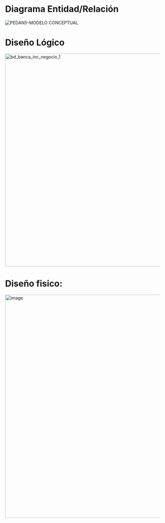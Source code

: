 # Diagrama Entidad/Relación
![PEDAN5-MODELO CONCEPTUAL](https://github.com/user-attachments/assets/9b3502e0-fff1-4480-b26d-be1e5658d6c6)

# Diseño Lógico
<img width="1610" height="692" alt="bd_banca_inc_negocio_1" src="https://github.com/user-attachments/assets/a79c2904-f636-4202-86ed-0dacf718db62" />

# Diseño fisico:

<img width="991" height="726" alt="image" src="https://github.com/user-attachments/assets/c70d44ac-3df0-46b5-8e2b-4fca2e7e957b" />

